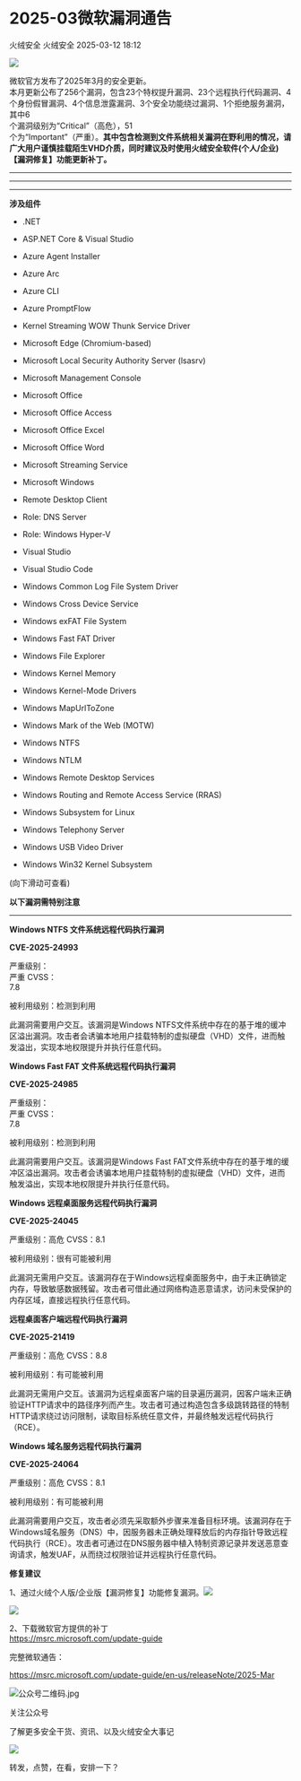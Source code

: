 #  2025-03微软漏洞通告   
火绒安全  火绒安全   2025-03-12 18:12  
  
![](https://mmbiz.qpic.cn/sz_mmbiz_gif/0icdicRft8tz4TwribzNDjQvqsWEWszn7jyHd8ZE3L5iboJOQdYnJ2a3FSm6gZjCTOBXHbiaj743fRoviaVbdUU1ibbzw/640?wx_fmt=gif&wxfrom=5&wx_lazy=1&wx_co=1 "")  
  
  
微软官方发布了2025年3月的安全更新。  
本月更新公布了256个漏洞，包含23个特权提升漏洞、23个远程执行代码漏洞、4个身份假冒漏洞、4个信息泄露漏洞、3个安全功能绕过漏洞、1个拒绝服务漏洞，其中6  
个漏洞级别为“Critical”（高危），51  
个为“Important”（严重）。**其中包含检测到文件系统相关漏洞在野利用的情况，请广大用户谨慎挂载陌生VHD介质，同时建议及时使用火绒安全软件(个人/企业)【漏洞修复】功能更新补丁。**  
  
********  
****  
****  
  
**涉及组件**  
  
  
  
  
- .NET  
  
- ASP.NET Core & Visual Studio  
  
- Azure Agent Installer  
  
- Azure Arc  
  
- Azure CLI  
  
- Azure PromptFlow  
  
- Kernel Streaming WOW Thunk Service Driver  
  
- Microsoft Edge (Chromium-based)  
  
- Microsoft Local Security Authority Server (lsasrv)  
  
- Microsoft Management Console  
  
- Microsoft Office  
  
- Microsoft Office Access  
  
- Microsoft Office Excel  
  
- Microsoft Office Word  
  
- Microsoft Streaming Service  
  
- Microsoft Windows  
  
- Remote Desktop Client  
  
- Role: DNS Server  
  
- Role: Windows Hyper-V  
  
- Visual Studio  
  
- Visual Studio Code  
  
- Windows Common Log File System Driver  
  
- Windows Cross Device Service  
  
- Windows exFAT File System  
  
- Windows Fast FAT Driver  
  
- Windows File Explorer  
  
- Windows Kernel Memory  
  
- Windows Kernel-Mode Drivers  
  
- Windows MapUrlToZone  
  
- Windows Mark of the Web (MOTW)  
  
- Windows NTFS  
  
- Windows NTLM  
  
- Windows Remote Desktop Services  
  
- Windows Routing and Remote Access Service (RRAS)  
  
- Windows Subsystem for Linux  
  
- Windows Telephony Server  
  
- Windows USB Video Driver  
  
- Windows Win32 Kernel Subsystem  
  
  
  
(向下滑动可查看)  
  
  
  
**以下漏洞需特别注意**  
  
  
  
  
****  
**Windows NTFS 文件系统远程代码执行漏洞**  
  
**CVE-2025-24993**  
  
严重级别：  
严重 CVSS：  
7.8  
  
被利用级别：检测到利用  
  
  
此漏洞需要用户交互。该漏洞是Windows NTFS文件系统中存在的基于堆的缓冲区溢出漏洞。攻击者会诱骗本地用户挂载特制的虚拟硬盘（VHD）文件，进而触发溢出，实现本地权限提升并执行任意代码。  
  
  
  
**Windows Fast FAT 文件系统远程代码执行漏洞**  
  
**CVE-2025-24985**  
  
严重级别：  
严重 CVSS：  
7.8  
  
被利用级别：检测到利用  
  
  
此漏洞需要用户交互。该漏洞是Windows Fast FAT文件系统中存在的基于堆的缓冲区溢出漏洞。攻击者会诱骗本地用户挂载特制的虚拟硬盘（VHD）文件，进而触发溢出，实现本地权限提升并执行任意代码。  
  
  
  
**Windows 远程桌面服务远程代码执行漏洞**  
  
**CVE-2025-24045**  
  
严重级别：高危 CVSS：8.1  
  
被利用级别：很有可能被利用  
  
  
此漏洞无需用户交互。该漏洞存在于Windows远程桌面服务中，由于未正确锁定内存，导致敏感数据残留。攻击者可借此通过网络构造恶意请求，访问未受保护的内存区域，直接远程执行任意代码。  
  
  
  
**远程桌面客户端远程代码执行漏洞**  
  
**CVE-2025-21419**  
  
严重级别：高危 CVSS：8.8  
  
被利用级别：有可能被利用  
  
  
此漏洞无需用户交互。该漏洞为远程桌面客户端的目录遍历漏洞，因客户端未正确验证HTTP请求中的路径序列而产生。攻击者可通过构造包含多级跳转路径的特制HTTP请求绕过访问限制，读取目标系统任意文件，并最终触发远程代码执行（RCE）。  
  
  
  
**Windows 域名服务远程代码执行漏洞**  
  
**CVE-2025-24064**  
  
严重级别：高危 CVSS：8.1  
  
被利用级别：有可能被利用  
  
  
  
此漏洞需要用户交互，攻击者必须先采取额外步骤来准备目标环境。该漏洞存在于Windows域名服务（DNS）中，因服务器未正确处理释放后的内存指针导致远程代码执行（RCE）。攻击者可通过在DNS服务器中植入特制资源记录并发送恶意查询请求，触发UAF，从而绕过权限验证并远程执行任意代码。  
  
  
  
**修复建议**  
  
  
  
  
1、通过火绒个人版/企业版【漏洞修复】功能修复漏洞。![](https://mmbiz.qpic.cn/sz_mmbiz_gif/0icdicRft8tz6JM0bptCnP8Sz8m18FwTnjxUJY6JTobUFiaCTgVZUm6zWLqATm8sWX3XFjh7vcmFh0k0M6RQpHNXw/640?wx_fmt=png "")  
  
  
![](https://mmbiz.qpic.cn/sz_mmbiz_png/0icdicRft8tz6fqiaEsQVKJv28J03qMn08JPnVibUSBHFck4jtJHNc63zQfORhTYiaZFwayia8uZInR6ibHZhasTibw7XQ/640?wx_fmt=png&from=appmsg "")  
  
  
2、下载微软官方提供的补丁  
https://msrc.microsoft.com/update-guide  
  
  
完整微软通告：  
  
https://msrc.microsoft.com/update-guide/en-us/releaseNote/2025-Mar  
  
  
  
  
  
![](https://mmbiz.qpic.cn/sz_mmbiz_jpg/0icdicRft8tz6JM0bptCnP8Sz8m18FwTnjZpNfzpuBuP9vsELIIuagZVLlKrRGvIhbOXNdf22pUC76WE0yxGUAmQ/640?wx_fmt=other&tp=webp&wxfrom=5&wx_lazy=1&wx_co=1 "公众号二维码.jpg")  
  
关注公众号  
  
了解更多安全干货、资讯、以及火绒安全大事记  
  
  
  
![](https://mmbiz.qpic.cn/sz_mmbiz_gif/0icdicRft8tz6JM0bptCnP8Sz8m18FwTnjOprnsQkCP3xLsgP9HxZFzn0NWTV2ibIGOv63o5WibmhqUgYF46mJgAzA/640?wx_fmt=gif&tp=webp&wxfrom=5&wx_lazy=1&wx_co=1 "")  
  
转发，点赞，在看，安排一下？  
  
  
  
